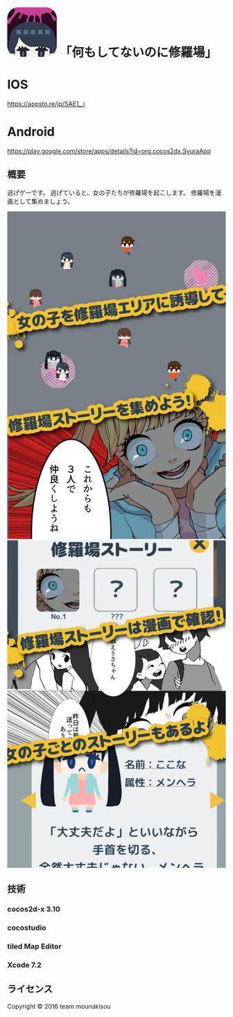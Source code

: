 
![画像1](proj.ios_mac/ios/Icon@2x.png "アイコン画像")
「何もしてないのに修羅場」
======================
# IOS
<https://appsto.re/jp/SAE1_.i>

# Android
<https://play.google.com/store/apps/details?id=org.cocos2dx.SyuraApp>

概要
----------
逃げゲーです。
逃げていると、女の子たちが修羅場を起こします。
修羅場を漫画として集めましょう。

<!--![画像2](screenshot/iPhone4S_2.png "画像")-->
![画像2](screenshot/iPhone4S_3.png "画像")
![画像2](screenshot/iPhone4S_4.png "画像")


技術
------
### cocos2d-x 3.10 ###
### cocostudio ###
### tiled Map Editor ###
### Xcode 7.2 ###
 

ライセンス
----------
Copyright &copy; 2016 team mounakisou
